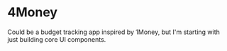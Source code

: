 # 4Money

Could be a budget tracking app inspired by 1Money, 
but I'm starting with just building core UI components.
